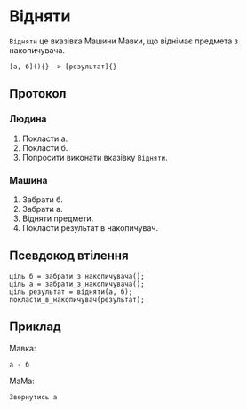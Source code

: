 # Відняти

`Відняти` <keyword>це</keyword> вказівка <subject>Машини Мавки</subject>, що віднімає предмета з накопичувача.

```
[а, б](){} -> [результат]{}
```

## Протокол

### Людина

1. Покласти а.
2. Покласти б.
3. Попросити виконати вказівку `Відняти`.

### Машина

1. Забрати б.
2. Забрати а.
3. Відняти предмети.
4. Покласти результат в накопичувач.

## Псевдокод втілення

```ціль
ціль б = забрати_з_накопичувача();
ціль а = забрати_з_накопичувача();
ціль результат = відняти(а, б);
покласти_в_накопичувач(результат);
```

## Приклад

<subject>Мавка</subject>:

```мавка
а - б
```

<subject>МаМа</subject>:

```мама
Звернутись а
```